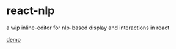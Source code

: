 # react-nlp
a wip inline-editor for nlp-based display and interactions in react

[demo](https://rawgit.com/nlp-compromise/react-nlp/master/demo/index.html)
